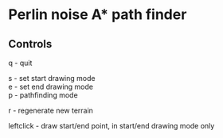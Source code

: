 
# Perlin noise A* path finder

## Controls

q - quit

s - set start drawing mode \
e - set end drawing mode \
p - pathfinding mode

r - regenerate new terrain

leftclick - draw start/end point, in start/end drawing mode only
